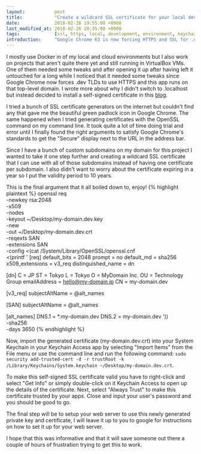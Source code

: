 ```yaml
---
layout:           post
title:            "Create a wildcard SSL certificate for your local development environment."
date:             2018-02-26 19:55:00 +0900
last_modified_at: 2018-02-26 20:35:00 +0900
tags:             [ssl, https, local, development, environment, keychain, openssl, san, google, chrome, virtualbox, vm, docker]
introduction:     "Google Chrome 63 is now forcing HTTPS and SSL for .dev top-level domains, so it's time to setup support for HTTPS in your local development environment and here are some instructions to get you going quickly."
---
```


I mostly use Docker in of my local and cloud environments but I also work on projects that aren't quite there yet and still running in VirtualBox VMs. One of them needed some tweaks and after opening it up after having left it untouched for a long while I noticed that it needed some tweaks since Google Chrome now forces .dev TLDs to use HTTPS and this app runs on that top-level domain. I wrote more about why I didn't switch to .localhost but instead decided to install a self-signed certificate in this [blog](/2018/02/26/chrome-does-not-resolve-localhost-tld.html).

I tried a bunch of SSL certificate generators on the internet but couldn't find any that gave me the beautiful green padlock icon in Google Chrome. The same happened when I tried generating certificates with the OpenSSL command on my command line. It took quite a lot of time doing trial and error until I finally found the right arguments to satisfy Google Chrome's standards to get the "Secure" display next to the URL in the address bar.

Since I have a bunch of custom subdomains on my domain for this project I wanted to take it one step further and creating a wildcard SSL certificate that I can use with all of those subdomains instead of having one certificate per subdomain. I also didn't want to worry about the certificate expiring in a year so I put the validity period to 10 years.

This is the final argument that it all boiled down to, enjoy!
{% highlight plaintext %}
openssl req \
    -newkey rsa:2048 \
    -x509 \
    -nodes \
    -keyout ~/Desktop/my-domain.dev.key \
    -new \
    -out ~/Desktop/my-domain.dev.crt \
    -reqexts SAN \
    -extensions SAN \
    -config <(cat /System/Library/OpenSSL/openssl.cnf \
        <(printf '
[req]
default_bits = 2048
prompt = no
default_md = sha256
x509_extensions = v3_req
distinguished_name = dn

[dn]
C = JP
ST = Tokyo
L = Tokyo
O = MyDomain Inc.
OU = Technology Group
emailAddress = hello@my-domain.jp
CN = my-domain.dev

[v3_req]
subjectAltName = @alt_names

[SAN]
subjectAltName = @alt_names

[alt_names]
DNS.1 = *.my-domain.dev
DNS.2 = my-domain.dev
')) \
    -sha256 \
    -days 3650
{% endhighlight %}

Now, import the generated certificate (my-domain.dev.crt) into your System Keychain in your Keychain Access app by selecting "Import Items" from the File menu or use the command line and run the following command: `sudo security add-trusted-cert -d -r trustRoot -k /Library/Keychains/System.keychain ~/Desktop/my-domain.dev.crt`.

To make this self-signed SSL certificate valid you have to right-click and select "Get Info" or simply double-click on it Keychain Access to open up the details of the certificate. Next, select "Always Trust" to make this certificate trusted by your apps. Close and input your user's password and you should be good to go.

The final step will be to setup your web server to use this newly generated private key and certificate, I will leave it up to you to google for instructions on how to set it up for your web server.

I hope that this was informative and that it will save someone out there a couple of hours of frustration trying to get this to work.

